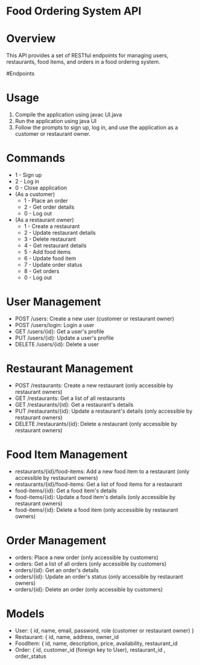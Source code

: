 # Food Ordering System API

# Overview

This API provides a set of RESTful endpoints for managing users, restaurants, food items, and orders in a food ordering system.

#Endpoints
# Usage

1. Compile the application using javac UI.java
2. Run the application using java UI
3. Follow the prompts to sign up, log in, and use the application as a customer or restaurant owner.

# Commands

- 1 - Sign up
- 2 - Log in
- 0 - Close application
- (As a customer)
    - 1 - Place an order
    - 2 - Get order details
    - 0 - Log out
- (As a restaurant owner)
    - 1 - Create a restaurant
    - 2 - Update restaurant details
    - 3 - Delete restaurant
    - 4 - Get restaurant details
    - 5 - Add food items
    - 6 - Update food item
    - 7 - Update order status
    - 8 - Get orders
    - 0 - Log out

# User Management

- POST /users: Create a new user (customer or restaurant owner)
- POST /users/login: Login a user
- GET /users/{id}: Get a user's profile
- PUT /users/{id}: Update a user's profile
- DELETE /users/{id}: Delete a user

# Restaurant Management

- POST /restaurants: Create a new restaurant (only accessible by restaurant owners)
- GET /restaurants: Get a list of all restaurants
- GET /restaurants/{id}: Get a restaurant's details
- PUT /restaurants/{id}: Update a restaurant's details (only accessible by restaurant owners)
- DELETE /restaurants/{id}: Delete a restaurant (only accessible by restaurant owners)

# Food Item Management

- restaurants/{id}/food-items: Add a new food item to a restaurant (only accessible by restaurant owners)
- restaurants/{id}/food-items: Get a list of food items for a restaurant
- food-items/{id}: Get a food item's details
- food-items/{id}: Update a food item's details (only accessible by restaurant owners)
- food-items/{id}: Delete a food item (only accessible by restaurant owners)

# Order Management

- orders: Place a new order (only accessible by customers)
- orders: Get a list of all orders (only accessible by customers)
- orders/{id}: Get an order's details
- orders/{id}: Update an order's status (only accessible by restaurant owners)
- orders/{id}: Delete an order (only accessible by customers)


# Models

- User: { id, name, email, password, role (customer or restaurant owner) }
- Restaurant: { id, name, address, owner_id 
- FoodItem: { id, name, description, price, availability, restaurant_id 
- Order: { id, customer_id (foreign key to User), restaurant_id , order_status
